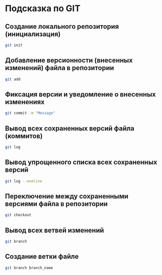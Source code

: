 # Подсказка по GIT

## Создание локального репозитория (инициализация)
~~~sh
git init
~~~

## Добавление версионности (внесенных изменений) файла в репозитории
~~~sh
git add
~~~

## Фиксация версии и уведомление о внесенных изменениях
~~~sh
git commit -m "Message"
~~~

## Вывод всех сохраненных версий файла (коммитов)
~~~sh
git log
~~~

## Вывод упрощенного списка всех сохраненных версий
~~~sh
git log --oneline
~~~

## Переключение между сохраненными версиями файла в репозитории
~~~sh
git checkout
~~~

## Вывод всех ветвей изменений
~~~sh
git branch
~~~

## Создание ветки файле
~~~sh
git branch branch_name
~~~
